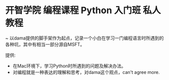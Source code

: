 # 开智学院 编程课程 Python 入门班 私人教程
~ 以dama提供的脚手架作为起点，记录一个小白在学习一门编程语言时所遇到的各种坑，其中有相当一部分源自MSFT。


提供:

- 在Mac环境下，学习Python时所遇到的问题及解决办法。
- 对编程就是一种表达的理解和思考，对dama这个观点，can't agree more. 
